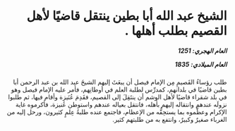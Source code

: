 <h1 dir="rtl">الشيخ عبد الله أبا بطين ينتقل قاضيًا لأهل القصيم بطلب أهلها .</h1>

<h5 dir="rtl">العام الهجري:  1251

العام الميلادي: 1835

</h5>

<p dir="rtl">طلب رؤساءُ القَصيمِ مِن الإمام فيصل أن يبعَثَ إليهم الشيخَ عبد الله بن عبد الرحمن أبا بطين قاضيًا في بلدانهم، كمدرِّس لطلبة العلم في أوطانِهم، فأمر عليه الإمام فيصل وهو في بلد شقراء قاضيًا لأهل الوشم أن ينتَقِلَ إلى القصيم، فقَدِمَ عُنَيزة وأقام فيها، ثم طلبوا نزولَه عندهم وانتقاله إليهم بأهله، فانتقل بعياله عندهم واستوطن عُنيزة، فأكرموه غاية الإكرام وعظَّموه بما يستحِقُّه من الإعظام، فاجتمع عنده طلبةُ عِلمٍ كثيرون، ورحل إليه من الغرباء صغيرٌ وكبيرٌ، وانتفع به من طلبتهم كثير.</p></br>
